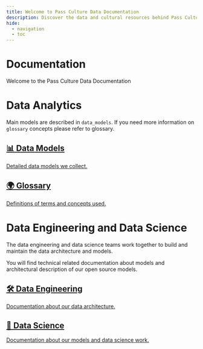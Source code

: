 ```yaml
---
title: Welcome to Pass Culture Data Documentation
description: Discover the data and cultural resources behind Pass Culture.
hide:
  - navigation
  - toc
---
```


# Documentation

Welcome to the Pass Culture Data Documentation


# Data Analytics

Main models are described in `data_models`. If you need more information on `glossary` concepts please refer to glossary.

<div class="home-features">
    <a href="/data-gcp/dbt/overview">
        <div class="feature">
            <h2>📊 Data Models</h2>
            <p>Detailed data models we collect.</p>
        </div>
    </a>
    <a href="/data-gcp/dbt/glossary">
        <div class="feature">
            <h2>🌍 Glossary</h2>
            <p>Definitions of terms and concepts used.</p>
        </div>
    </a>

</div>

# Data Engineering and Data Science

The data engineering and data science teams work together to build and maintain the data architecture and models.

You will find technical related documentation about models and architectural description of our open source models.

<div class="home-features">
    <a href="/data-gcp/team/de/overview">
        <div class="feature">
            <h2>🛠️ Data Engineering</h2>
            <p>Documentation about our data architecture.</p>
        </div>
    </a>
    <a href="/data-gcp/team/ds/overview">
        <div class="feature">
            <h2>🧪 Data Science</h2>
            <p>Documentation about our models and data science work. </p>
        </div>
    </a>
</div>
